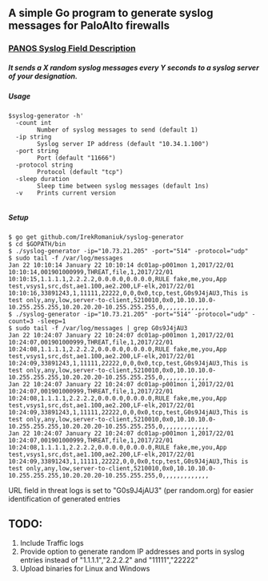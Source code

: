 ## A simple Go program to generate syslog messages for PaloAlto firewalls 
### [PANOS Syslog Field Description](https://www.paloaltonetworks.com/documentation/61/pan-os/pan-os/reports-and-logging/syslog-field-descriptions)
##### It sends a X random syslog messages every Y seconds to a syslog server of your designation.
##### Usage 
```
$syslog-generator -h'
  -count int
        Number of syslog messages to send (default 1)    
  -ip string
        Syslog server IP address (default "10.34.1.100")      
  -port string 
        Port (default "11666")       
  -protocol string  
        Protocol (default "tcp")        
  -sleep duration 
        Sleep time between syslog messages (default 1ns)        
  -v    Prints current version
  
  ```
##### Setup
  ```
  $ go get github.com/IrekRomaniuk/syslog-generator
  $ cd $GOPATH/bin
  $ ./syslog-generator -ip="10.73.21.205" -port="514" -protocol="udp"
  $ sudo tail -f /var/log/messages
  Jan 22 10:10:14 January 22 10:10:14 dc01ap-p001mon 1,2017/22/01 10:10:14,001901000999,THREAT,file,1,2017/22/01 10:10:15,1.1.1.1,2.2.2.2,0.0.0.0,0.0.0.0,RULE fake,me,you,App test,vsys1,src,dst,ae1.100,ae2.200,LF-elk,2017/22/01 10:10:16,33891243,1,11111,22222,0,0,0x0,tcp,test,G0s9J4jAU3,This is test only,any,low,server-to-client,5210010,0x0,10.10.10.0-10.255.255.255,10.20.20.20-10.255.255.255,0,,,,,,,,,,,,,
  $ ./syslog-generator -ip="10.73.21.205" -port="514" -protocol="udp" -count=3 -sleep=1
  $ sudo tail -f /var/log/messages | grep G0s9J4jAU3
  Jan 22 10:24:07 January 22 10:24:07 dc01ap-p001mon 1,2017/22/01 10:24:07,001901000999,THREAT,file,1,2017/22/01 10:24:08,1.1.1.1,2.2.2.2,0.0.0.0,0.0.0.0,RULE fake,me,you,App test,vsys1,src,dst,ae1.100,ae2.200,LF-elk,2017/22/01 10:24:09,33891243,1,11111,22222,0,0,0x0,tcp,test,G0s9J4jAU3,This is test only,any,low,server-to-client,5210010,0x0,10.10.10.0-10.255.255.255,10.20.20.20-10.255.255.255,0,,,,,,,,,,,,,
  Jan 22 10:24:07 January 22 10:24:07 dc01ap-p001mon 1,2017/22/01 10:24:07,001901000999,THREAT,file,1,2017/22/01 10:24:08,1.1.1.1,2.2.2.2,0.0.0.0,0.0.0.0,RULE fake,me,you,App test,vsys1,src,dst,ae1.100,ae2.200,LF-elk,2017/22/01 10:24:09,33891243,1,11111,22222,0,0,0x0,tcp,test,G0s9J4jAU3,This is test only,any,low,server-to-client,5210010,0x0,10.10.10.0-10.255.255.255,10.20.20.20-10.255.255.255,0,,,,,,,,,,,,,
  Jan 22 10:24:07 January 22 10:24:07 dc01ap-p001mon 1,2017/22/01 10:24:07,001901000999,THREAT,file,1,2017/22/01 10:24:08,1.1.1.1,2.2.2.2,0.0.0.0,0.0.0.0,RULE fake,me,you,App test,vsys1,src,dst,ae1.100,ae2.200,LF-elk,2017/22/01 10:24:09,33891243,1,11111,22222,0,0,0x0,tcp,test,G0s9J4jAU3,This is test only,any,low,server-to-client,5210010,0x0,10.10.10.0-10.255.255.255,10.20.20.20-10.255.255.255,0,,,,,,,,,,,,,
```

URL field in threat logs is set to "G0s9J4jAU3" (per random.org) for easier identification of generated entries

## TODO:
1. Include Traffic logs
2. Provide option to generate random IP addresses and ports in syslog entries instead of "1.1.1.1","2.2.2.2" and "11111","22222"
3. Upload binaries for Linux and Windows
